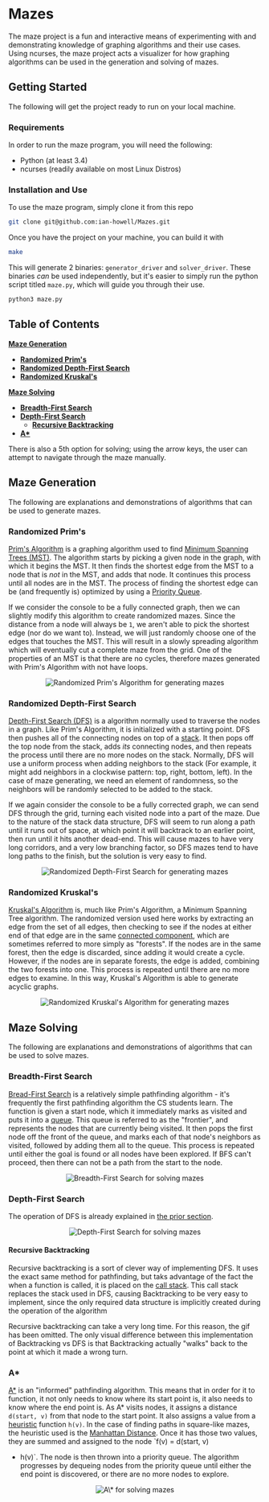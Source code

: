 # Mazes
The maze project is a fun and interactive means of experimenting with and
demonstrating knowledge of graphing algorithms and their use cases. Using
ncurses, the maze project acts a visualizer for how graphing algorithms can be
used in the generation and solving of mazes.

## Getting Started
The following will get the project ready to run on your local machine.

### Requirements
In order to run the maze program, you will need the following:
* Python (at least 3.4)
* ncurses (readily available on most Linux Distros)

### Installation and Use
To use the maze program, simply clone it from this repo
``` bash
git clone git@github.com:ian-howell/Mazes.git
```

Once you have the project on your machine, you can build it with
``` bash
make
```

This will generate 2 binaries: `generator_driver` and `solver_driver`. These
binaries _can_ be used independently, but it's easier to simply run the python
script titled `maze.py`, which will guide you through their use.
``` bash
python3 maze.py
```

## Table of Contents
**[Maze Generation](#maze-generation)**<br>
* **[Randomized Prim's](#randomized-prims)**<br>
* **[Randomized Depth-First Search](#randomized-depth-first-search)**<br>
* **[Randomized Kruskal's](#randomized-kruskals)**<br>

**[Maze Solving](#maze-solving)**<br>
* **[Breadth-First Search](#breadth-first-search)**<br>
* **[Depth-First Search](#depth-first-search)**<br>
  * **[Recursive Backtracking](#recursive-backtracking)**<br>
* **[A*](#a)**<br>

There is also a 5th option for solving; using the arrow keys, the user can
attempt to navigate through the maze manually.

## Maze Generation
The following are explanations and demonstrations of algorithms that can be
used to generate mazes.

### Randomized Prim's
[Prim's Algorithm][prims] is a graphing algorithm used to find [Minimum
Spanning Trees (MST)][mst]. The algorithm starts by picking a given node in the
graph, with which it begins the MST. It then finds the shortest edge from the
MST to a node that is _not_ in the MST, and adds that node. It continues this
process until all nodes are in the MST.  The process of finding the shortest
edge can be (and frequently is) optimized by using a [Priority Queue][pqueue].

If we consider the console to be a fully connected graph, then we can slightly
modify this algorithm to create randomized mazes. Since the distance from a
node will always be `1`, we aren't able to pick the shortest edge (nor do we
want to). Instead, we will just randomly choose one of the edges that touches
the MST. This will result in a slowly spreading algorithm which will eventually
cut a complete maze from the grid. One of the properties of an MST is that
there are no cycles, therefore mazes generated with Prim's Algorithm with not
have loops.

<p align="center">
  <img src="media/primgen.gif" alt="Randomized Prim's Algorithm for generating mazes" />
</p>

### Randomized Depth-First Search
[Depth-First Search (DFS)][dfs] is a algorithm normally used to traverse the
nodes in a graph. Like Prim's Algorithm, it is initialized with a starting
point. DFS then pushes all of the connecting nodes on top of a [stack]. It then
pops off the top node from the stack, adds _its_ connecting nodes, and then
repeats the process until there are no more nodes on the stack. Normally, DFS
will use a uniform process when adding neighbors to the stack (For example, it
might add neighbors in a clockwise pattern: top, right, bottom, left). In the
case of maze generating, we need an element of randomness, so the neighbors
will be randomly selected to be added to the stack.

If we again consider the console to be a fully corrected graph, we can send DFS
through the grid, turning each visited node into a part of the maze. Due to the
nature of the stack data structure, DFS will seem to run along a path until it
runs out of space, at which point it will backtrack to an earlier point, then
run until it hits another dead-end. This will cause mazes to have very long
corridors, and a very low branching factor, so DFS mazes tend to have long
paths to the finish, but the solution is very easy to find.

<p align="center">
  <img src="media/dfsgen.gif" alt="Randomized Depth-First Search for generating mazes" />
</p>

### Randomized Kruskal's
[Kruskal's Algorithm][kruskal] is, much like Prim's Algorithm, a Minimum
Spanning Tree algorithm. The randomized version used here works by extracting
an edge from the set of all edges, then checking to see if the nodes at either
end of that edge are in the same [connected component], which are sometimes
referred to more simply as "forests". If the nodes are in the same forest, then
the edge is discarded, since adding it would create a cycle. However, if the
nodes are in separate forests, the edge is added, combining the two forests
into one. This process is repeated until there are no more edges to examine. In
this way, Kruskal's Algorithm is able to generate acyclic graphs.

<p align="center">
  <img src="media/kruskalgen.gif" alt="Randomized Kruskal's Algorithm for generating mazes" />
</p>

## Maze Solving
The following are explanations and demonstrations of algorithms that can be
used to solve mazes.

### Breadth-First Search
[Bread-First Search][bfs] is a relatively simple pathfinding algorithm - it's
frequently the first pathfinding algorithm the CS students learn. The function
is given a start node, which it immediately marks as visited and puts it into a
[queue]. This queue is referred to as the "frontier", and represents the nodes
that are currently being visited. It then pops the first node off the front of
the queue, and marks each of that node's neighbors as visited, followed by
adding them all to the queue. This process is repeated until either the goal is
found or all nodes have been explored. If BFS can't proceed, then there can not
be a path from the start to the node.

<p align="center">
  <img src="media/bfssolve.gif" alt="Breadth-First Search for solving mazes" />
</p>

### Depth-First Search
The operation of DFS is already explained in [the prior
section](#randomized-depth-first-search).

<p align="center">
  <img src="media/dfssolve.gif" alt="Depth-First Search for solving mazes" />
</p>

#### Recursive Backtracking
Recursive backtracking is a sort of clever way of implementing DFS. It uses the
exact same method for pathfinding, but taks advantage of the fact the when a
function is called, it is placed on the [call stack]. This call stack replaces
the stack used in DFS, causing Backtracking to be very easy to implement, since
the only required data structure is implicitly created during the operation of
the algorithm

Recursive backtracking can take a very long time. For this reason, the gif has
been omitted. The only visual difference between this implementation of
Backtracking vs DFS is that Backtracking actually "walks" back to the point at
which it made a wrong turn.

### A\*
[A\*][astar] is an "informed" pathfinding algorithm. This means that in order
for it to function, it not only needs to know where its start point is, it also
needs to know where the end point is. As A\* visits nodes, it assigns a
distance `d(start, v)` from that node to the start point. It also assigns a
value from a [heuristic] function `h(v)`. In the case of finding paths in
square-like mazes, the heuristic used is the [Manhattan Distance]. Once it has
those two values, they are summed and assigned to the node `f(v) = d(start, v)
+ h(v)`. The node is then thrown into a priority queue. The algorithm
progresses by dequeing nodes from the priority queue until either the end point
is discovered, or there are no more nodes to explore.

<p align="center">
  <img src="media/astarsolve.gif" alt="A\* for solving mazes" />
</p>

<!-- References -->
[prims]: https://en.wikipedia.org/wiki/Prim%27s_algorithm
[mst]: https://en.wikipedia.org/wiki/Minimum_spanning_tree
[pqueue]: https://en.wikipedia.org/wiki/Priority_queue
[dfs]: https://en.wikipedia.org/wiki/Depth-first_search
[stack]: https://en.wikipedia.org/wiki/Stack_(abstract_data_type)
[kruskal]: https://en.wikipedia.org/wiki/Kruskal%27s_algorithm
[connected component]: https://en.wikipedia.org/wiki/Connected_component_(graph_theory)
[bfs]: https://en.wikipedia.org/wiki/Breadth-first_searcha
[queue]: https://en.wikipedia.org/wiki/Queue_(abstract_data_type)
[call stack]: https://en.wikipedia.org/wiki/Call_stack
[astar]: https://en.wikipedia.org/wiki/A*_search_algorithm
[heuristic]: https://en.wikipedia.org/wiki/Heuristic_(computer_science)
[Manhattan Distance]: https://en.wikipedia.org/wiki/Taxicab_geometry
